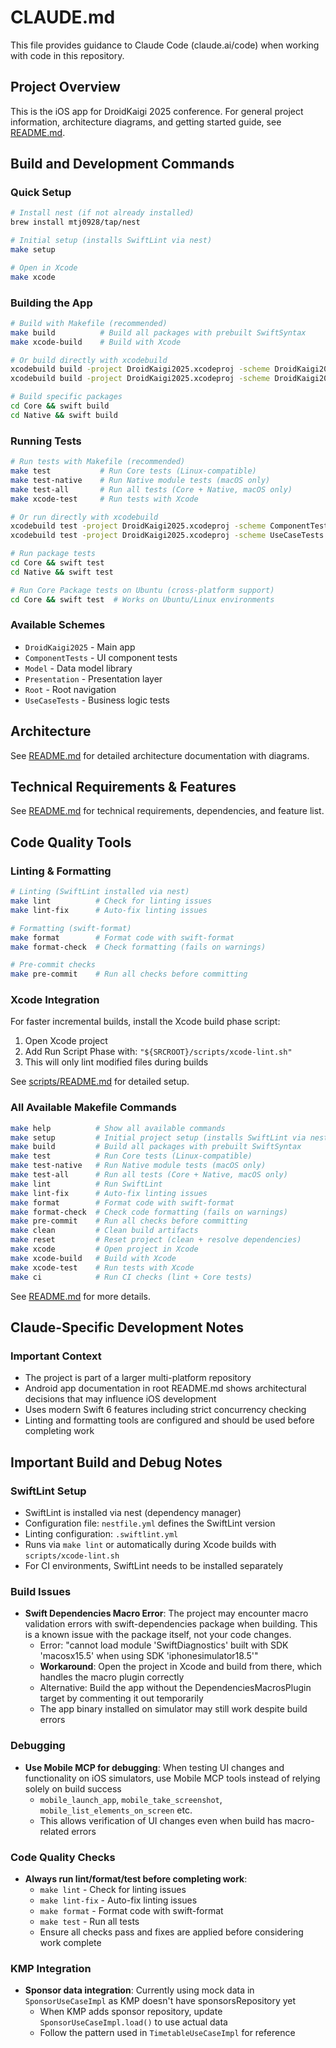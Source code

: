 # CLAUDE.md

This file provides guidance to Claude Code (claude.ai/code) when working with code in this repository.

## Project Overview

This is the iOS app for DroidKaigi 2025 conference. For general project information, architecture diagrams, and getting started guide, see [README.md](./README.md).

## Build and Development Commands

### Quick Setup
```bash
# Install nest (if not already installed)
brew install mtj0928/tap/nest

# Initial setup (installs SwiftLint via nest)
make setup

# Open in Xcode
make xcode
```

### Building the App
```bash
# Build with Makefile (recommended)
make build          # Build all packages with prebuilt SwiftSyntax
make xcode-build    # Build with Xcode

# Or build directly with xcodebuild
xcodebuild build -project DroidKaigi2025.xcodeproj -scheme DroidKaigi2025 -configuration Debug
xcodebuild build -project DroidKaigi2025.xcodeproj -scheme DroidKaigi2025 -configuration Release

# Build specific packages
cd Core && swift build
cd Native && swift build
```

### Running Tests
```bash
# Run tests with Makefile (recommended)
make test           # Run Core tests (Linux-compatible)
make test-native    # Run Native module tests (macOS only)
make test-all       # Run all tests (Core + Native, macOS only)
make xcode-test     # Run tests with Xcode

# Or run directly with xcodebuild
xcodebuild test -project DroidKaigi2025.xcodeproj -scheme ComponentTests -destination 'platform=iOS Simulator,name=iPhone 15 Pro'
xcodebuild test -project DroidKaigi2025.xcodeproj -scheme UseCaseTests -destination 'platform=iOS Simulator,name=iPhone 15 Pro'

# Run package tests
cd Core && swift test
cd Native && swift test

# Run Core Package tests on Ubuntu (cross-platform support)
cd Core && swift test  # Works on Ubuntu/Linux environments
```

### Available Schemes
- `DroidKaigi2025` - Main app
- `ComponentTests` - UI component tests
- `Model` - Data model library
- `Presentation` - Presentation layer
- `Root` - Root navigation
- `UseCaseTests` - Business logic tests

## Architecture

See [README.md](./README.md#-architecture) for detailed architecture documentation with diagrams.

## Technical Requirements & Features

See [README.md](./README.md#-getting-started) for technical requirements, dependencies, and feature list.

## Code Quality Tools

### Linting & Formatting
```bash
# Linting (SwiftLint installed via nest)
make lint          # Check for linting issues
make lint-fix      # Auto-fix linting issues

# Formatting (swift-format)
make format        # Format code with swift-format
make format-check  # Check formatting (fails on warnings)

# Pre-commit checks
make pre-commit    # Run all checks before committing
```

### Xcode Integration
For faster incremental builds, install the Xcode build phase script:
1. Open Xcode project
2. Add Run Script Phase with: `"${SRCROOT}/scripts/xcode-lint.sh"`
3. This will only lint modified files during builds

See [scripts/README.md](./scripts/README.md) for detailed setup.

### All Available Makefile Commands
```bash
make help          # Show all available commands
make setup         # Initial project setup (installs SwiftLint via nest)
make build         # Build all packages with prebuilt SwiftSyntax
make test          # Run Core tests (Linux-compatible)
make test-native   # Run Native module tests (macOS only)
make test-all      # Run all tests (Core + Native, macOS only)
make lint          # Run SwiftLint
make lint-fix      # Auto-fix linting issues
make format        # Format code with swift-format
make format-check  # Check code formatting (fails on warnings)
make pre-commit    # Run all checks before committing
make clean         # Clean build artifacts
make reset         # Reset project (clean + resolve dependencies)
make xcode         # Open project in Xcode
make xcode-build   # Build with Xcode
make xcode-test    # Run tests with Xcode
make ci            # Run CI checks (lint + Core tests)
```

See [README.md](./README.md#-development) for more details.

## Claude-Specific Development Notes

### Important Context
- The project is part of a larger multi-platform repository
- Android app documentation in root README.md shows architectural decisions that may influence iOS development
- Uses modern Swift 6 features including strict concurrency checking
- Linting and formatting tools are configured and should be used before completing work

## Important Build and Debug Notes

### SwiftLint Setup
- SwiftLint is installed via nest (dependency manager)
- Configuration file: `nestfile.yml` defines the SwiftLint version
- Linting configuration: `.swiftlint.yml`
- Runs via `make lint` or automatically during Xcode builds with `scripts/xcode-lint.sh`
- For CI environments, SwiftLint needs to be installed separately

### Build Issues
- **Swift Dependencies Macro Error**: The project may encounter macro validation errors with swift-dependencies package when building. This is a known issue with the package itself, not your code changes.
  - Error: "cannot load module 'SwiftDiagnostics' built with SDK 'macosx15.5' when using SDK 'iphonesimulator18.5'"
  - **Workaround**: Open the project in Xcode and build from there, which handles the macro plugin correctly
  - Alternative: Build the app without the DependenciesMacrosPlugin target by commenting it out temporarily
  - The app binary installed on simulator may still work despite build errors

### Debugging
- **Use Mobile MCP for debugging**: When testing UI changes and functionality on iOS simulators, use Mobile MCP tools instead of relying solely on build success
  - `mobile_launch_app`, `mobile_take_screenshot`, `mobile_list_elements_on_screen` etc.
  - This allows verification of UI changes even when build has macro-related errors

### Code Quality Checks
- **Always run lint/format/test before completing work**:
  - `make lint` - Check for linting issues
  - `make lint-fix` - Auto-fix linting issues
  - `make format` - Format code with swift-format
  - `make test` - Run all tests
  - Ensure all checks pass and fixes are applied before considering work complete

### KMP Integration
- **Sponsor data integration**: Currently using mock data in `SponsorUseCaseImpl` as KMP doesn't have sponsorsRepository yet
  - When KMP adds sponsor repository, update `SponsorUseCaseImpl.load()` to use actual data
  - Follow the pattern used in `TimetableUseCaseImpl` for reference